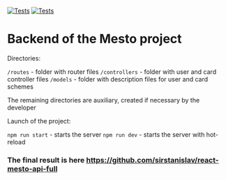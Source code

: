 [![Tests](https://github.com/sirstanislav/express-mesto-gha/actions/workflows/tests-13-sprint.yml/badge.svg)](https://github.com/sirstanislav/express-mesto-gha/actions/workflows/tests-13-sprint.yml) [![Tests](https://github.com/sirstanislav/express-mesto-gha/actions/workflows/tests-14-sprint.yml/badge.svg)](https://github.com/sirstanislav/express-mesto-gha/actions/workflows/tests-14-sprint.yml)

# Backend of the Mesto project

Directories:

`/routes` - folder with router files
`/controllers` - folder with user and card controller files
`/models` - folder with description files for user and card schemes
  
The remaining directories are auxiliary, created if necessary by the developer

Launch of the project:

`npm run start` - starts the server
`npm run dev` - starts the server with hot-reload

### The final result is here https://github.com/sirstanislav/react-mesto-api-full
